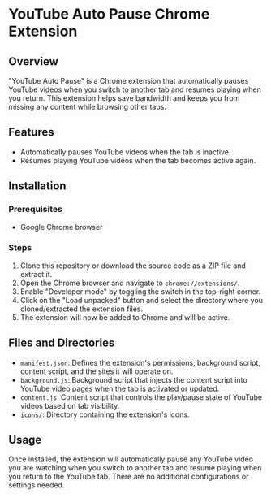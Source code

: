 # YouTube Auto Pause Chrome Extension

## Overview
"YouTube Auto Pause" is a Chrome extension that automatically pauses YouTube videos when you switch to another tab and resumes playing when you return. This extension helps save bandwidth and keeps you from missing any content while browsing other tabs.

## Features
- Automatically pauses YouTube videos when the tab is inactive.
- Resumes playing YouTube videos when the tab becomes active again.

## Installation

### Prerequisites
- Google Chrome browser

### Steps
1. Clone this repository or download the source code as a ZIP file and extract it.
2. Open the Chrome browser and navigate to `chrome://extensions/`.
3. Enable "Developer mode" by toggling the switch in the top-right corner.
4. Click on the "Load unpacked" button and select the directory where you cloned/extracted the extension files.
5. The extension will now be added to Chrome and will be active.

## Files and Directories
- `manifest.json`: Defines the extension's permissions, background script, content script, and the sites it will operate on.
- `background.js`: Background script that injects the content script into YouTube video pages when the tab is activated or updated.
- `content.js`: Content script that controls the play/pause state of YouTube videos based on tab visibility.
- `icons/`: Directory containing the extension's icons.

## Usage
Once installed, the extension will automatically pause any YouTube video you are watching when you switch to another tab and resume playing when you return to the YouTube tab. There are no additional configurations or settings needed.

